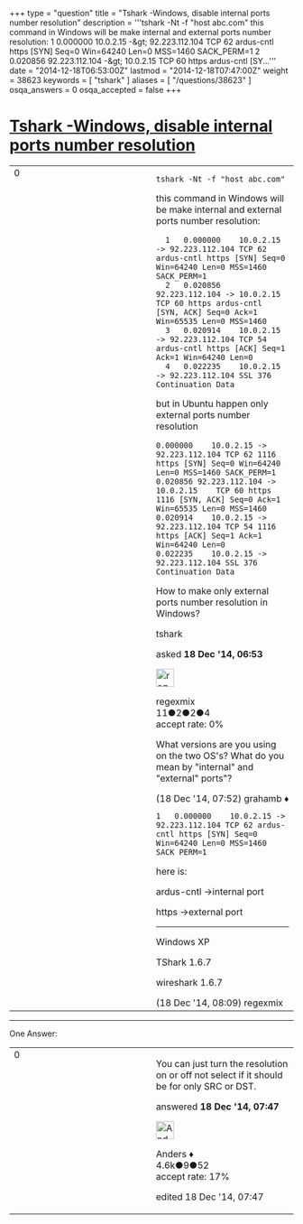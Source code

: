 +++
type = "question"
title = "Tshark -Windows, disable internal ports number resolution"
description = '''tshark -Nt -f &quot;host abc.com&quot;  this command in Windows will be make internal and external ports number resolution:  1 0.000000 10.0.2.15 -&amp;gt; 92.223.112.104 TCP 62 ardus-cntl https [SYN] Seq=0 Win=64240 Len=0 MSS=1460 SACK_PERM=1  2 0.020856 92.223.112.104 -&amp;gt; 10.0.2.15 TCP 60 https ardus-cntl [SY...'''
date = "2014-12-18T06:53:00Z"
lastmod = "2014-12-18T07:47:00Z"
weight = 38623
keywords = [ "tshark" ]
aliases = [ "/questions/38623" ]
osqa_answers = 0
osqa_accepted = false
+++

<div class="headNormal">

# [Tshark -Windows, disable internal ports number resolution](/questions/38623/tshark-windows-disable-internal-ports-number-resolution)

</div>

<div id="main-body">

<div id="askform">

<table id="question-table" style="width:100%;"><colgroup><col style="width: 50%" /><col style="width: 50%" /></colgroup><tbody><tr class="odd"><td style="width: 30px; vertical-align: top"><div class="vote-buttons"><div id="post-38623-score" class="post-score" title="current number of votes">0</div><div id="favorite-count" class="favorite-count"></div></div></td><td><div id="item-right"><div class="question-body"><pre><code>tshark -Nt -f &quot;host abc.com&quot;</code></pre><p>this command in Windows will be make internal and external ports number resolution:</p><pre><code>  1   0.000000    10.0.2.15 -&gt; 92.223.112.104 TCP 62 ardus-cntl https [SYN] Seq=0 Win=64240 Len=0 MSS=1460 SACK_PERM=1
  2   0.020856 92.223.112.104 -&gt; 10.0.2.15    TCP 60 https ardus-cntl [SYN, ACK] Seq=0 Ack=1 Win=65535 Len=0 MSS=1460
  3   0.020914    10.0.2.15 -&gt; 92.223.112.104 TCP 54 ardus-cntl https [ACK] Seq=1 Ack=1 Win=64240 Len=0
  4   0.022235    10.0.2.15 -&gt; 92.223.112.104 SSL 376 Continuation Data</code></pre><p>but in Ubuntu happen only external ports number resolution</p><pre><code>0.000000    10.0.2.15 -&gt; 92.223.112.104 TCP 62 1116 https [SYN] Seq=0 Win=64240 Len=0 MSS=1460 SACK_PERM=1
0.020856 92.223.112.104 -&gt; 10.0.2.15    TCP 60 https 1116 [SYN, ACK] Seq=0 Ack=1 Win=65535 Len=0 MSS=1460
0.020914    10.0.2.15 -&gt; 92.223.112.104 TCP 54 1116 https [ACK] Seq=1 Ack=1 Win=64240 Len=0
0.022235    10.0.2.15 -&gt; 92.223.112.104 SSL 376 Continuation Data</code></pre><p>How to make only external ports number resolution in Windows?</p></div><div id="question-tags" class="tags-container tags">tshark</div><div id="question-controls" class="post-controls"></div><div class="post-update-info-container"><div class="post-update-info post-update-info-user"><p>asked <strong>18 Dec '14, 06:53</strong></p><img src="https://secure.gravatar.com/avatar/356961d480eb308238931511a398a65f?s=32&amp;d=identicon&amp;r=g" class="gravatar" width="32" height="32" alt="regexmix&#39;s gravatar image" /><p>regexmix<br />
<span class="score" title="11 reputation points">11</span><span title="2 badges"><span class="badge1">●</span><span class="badgecount">2</span></span><span title="2 badges"><span class="silver">●</span><span class="badgecount">2</span></span><span title="4 badges"><span class="bronze">●</span><span class="badgecount">4</span></span><br />
<span class="accept_rate" title="Rate of the user&#39;s accepted answers">accept rate:</span> <span title="regexmix has no accepted answers">0%</span></p></div></div><div id="comments-container-38623" class="comments-container"><span id="38626"></span><div id="comment-38626" class="comment"><div id="post-38626-score" class="comment-score"></div><div class="comment-text"><p>What versions are you using on the two OS's? What do you mean by "internal" and "external" ports"?</p></div><div id="comment-38626-info" class="comment-info"><span class="comment-age">(18 Dec '14, 07:52)</span> grahamb ♦</div></div><span id="38628"></span><div id="comment-38628" class="comment"><div id="post-38628-score" class="comment-score"></div><div class="comment-text"><pre><code>1   0.000000    10.0.2.15 -&gt; 92.223.112.104 TCP 62 ardus-cntl https [SYN] Seq=0 Win=64240 Len=0 MSS=1460 SACK_PERM=1</code></pre><p>here is:</p><p>ardus-cntl -&gt;internal port</p><p>https -&gt;external port</p><hr /><p>Windows XP</p><p>TShark 1.6.7</p><p>wireshark 1.6.7</p></div><div id="comment-38628-info" class="comment-info"><span class="comment-age">(18 Dec '14, 08:09)</span> regexmix</div></div></div><div id="comment-tools-38623" class="comment-tools"></div><div class="clear"></div><div id="comment-38623-form-container" class="comment-form-container"></div><div class="clear"></div></div></td></tr></tbody></table>

------------------------------------------------------------------------

<div class="tabBar">

<span id="sort-top"></span>

<div class="headQuestions">

One Answer:

</div>

</div>

<span id="38625"></span>

<div id="answer-container-38625" class="answer">

<table style="width:100%;"><colgroup><col style="width: 50%" /><col style="width: 50%" /></colgroup><tbody><tr class="odd"><td style="width: 30px; vertical-align: top"><div class="vote-buttons"><div id="post-38625-score" class="post-score" title="current number of votes">0</div></div></td><td><div class="item-right"><div class="answer-body"><p>You can just turn the resolution on or off not select if it should be for only SRC or DST.</p></div><div class="answer-controls post-controls"></div><div class="post-update-info-container"><div class="post-update-info post-update-info-user"><p>answered <strong>18 Dec '14, 07:47</strong></p><img src="https://secure.gravatar.com/avatar/2d3d425a7a829209431fb38d326b53af?s=32&amp;d=identicon&amp;r=g" class="gravatar" width="32" height="32" alt="Anders&#39;s gravatar image" /><p>Anders ♦<br />
<span class="score" title="4578 reputation points"><span>4.6k</span></span><span title="9 badges"><span class="silver">●</span><span class="badgecount">9</span></span><span title="52 badges"><span class="bronze">●</span><span class="badgecount">52</span></span><br />
<span class="accept_rate" title="Rate of the user&#39;s accepted answers">accept rate:</span> <span title="Anders has 56 accepted answers">17%</span></p></div><div class="post-update-info post-update-info-edited"><p>edited 18 Dec '14, 07:47</p></div></div><div id="comments-container-38625" class="comments-container"></div><div id="comment-tools-38625" class="comment-tools"></div><div class="clear"></div><div id="comment-38625-form-container" class="comment-form-container"></div><div class="clear"></div></div></td></tr></tbody></table>

</div>

<div class="paginator-container-left">

</div>

</hr>

</div>

</div>

